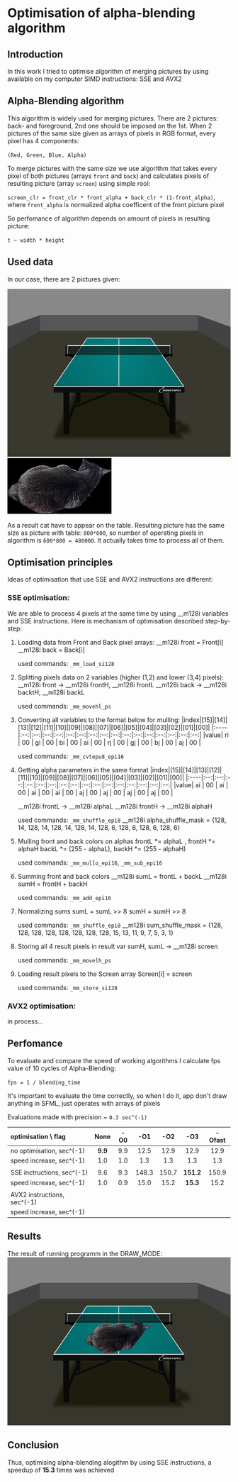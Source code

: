 # Optimisation of alpha-blending algorithm

## Introduction
In this work I tried to optimise algorithm of merging pictures by using available on my computer SIMD instructions: SSE and AVX2

## Alpha-Blending algorithm
This algorithm is widely used for merging pictures. There are 2 pictures: back- and foreground, 2nd one should be imposed on the 1st. When 2 pictures of the same size given as arrays of pixels in RGB format, every pixel has 4 components:

``(Red, Green, Blue, Alpha)``

To merge pictures with the same size we use algorithm that takes every pixel of both pictures (arrays ``front`` and ``back``) and calculates pixels of resulting picture (array ``screen``) using simple rool:

``screen_clr = front_clr * front_alpha + back_clr * (1-front_alpha)``, where ``front_alpha`` is normalized alpha coefficent of the front picture pixel

So perfomance of algorithm depends on amount of pixels in resulting picture:

``t ~ width * height``

## Used data
In our case, there are 2 pictures given:

![Table](Pictures/Table.bmp)
![AskhatCat](Pictures/AskhatCat.bmp)

As a result cat have to appear on the table. Resulting picture has the same size as picture with table: ``800*600``, so number of operating pixels in algorithm is ``600*800 = 480000``. It actually takes time to process all of them.

## Optimisation principles
Ideas of optimisation that use SSE and AVX2 instructions are different:

### SSE optimisation:
We are able to process 4 pixels at the same time by using __m128i variables and SSE instructions. Here is mechanism of optimisation described step-by-step:

1) Loading data from Front and Back pixel arrays:
    __m128i front = Front[i]
    __m128i back  = Back[i]

    used commands: ``_mm_load_si128``

2) Splitting pixels data on 2 variables (higher (1,2) and lower (3,4) pixels):
    __m128i front -> __m128i frontH, __m128i frontL
    __m128i back  -> __m128i backtH, __m128i backL

    used commands: ``_mm_movehl_ps``

3) Converting all variables to the format  below for mulling:
    |index|[15]|[14]|[13]|[12]|[11]|[10]|[09]|[08]|[07]|[06]|[05]|[04]|[03]|[02]|[01]|[00]|
    |:----|:--:|:--:|:--:|:--:|:--:|:--:|:--:|:--:|:--:|:--:|:--:|:--:|:--:|:--:|:--:|:--:|
    |value| ri | 00 | gi | 00 | bi | 00 | ai | 00 | rj | 00 | gj | 00 | bj | 00 | aj | 00 |

    used commands: ``_mm_cvtepu8_epi16``

4) Getting alpha parameters in the same format
    |index|[15]|[14]|[13]|[12]|[11]|[10]|[09]|[08]|[07]|[06]|[05]|[04]|[03]|[02]|[01]|[00]|
    |:----|:--:|:--:|:--:|:--:|:--:|:--:|:--:|:--:|:--:|:--:|:--:|:--:|:--:|:--:|:--:|:--:|
    |value| ai | 00 | ai | 00 | ai | 00 | ai | 00 | aj | 00 | aj | 00 | aj | 00 | aj | 00 |

    __m128i frontL -> __m128i alphaL
    __m128i frontH -> __m128i alphaH

    used commands: ``_mm_shuffle_epi8``
    __m128i alpha_shuffle_mask = {128, 14, 128, 14, 128, 14, 128, 14, 128, 6, 128, 6, 128, 6, 128, 6}

5) Mulling front and back colors on alphas
    frontL *= alphaL        , frontH *= alphaH
    backL  *= (255 - alphaL), backH  *= (255 - alphaH)

    used commands: ``_mm_mullo_epi16``, ``_mm_sub_epi16``

6) Summing front and back colors
    __m128i sumL = frontL + backL
    __m128i sumH = frontH + backH

    used commands: ``_mm_add_epi16``

7) Normalizing sums
    sumL = sumL >> 8
    sumH = sumH >> 8

    used commands: ``_mm_shuffle_epi8``
    __m128i sum_shuffle_mask = {128, 128, 128, 128, 128, 128, 128, 128, 15, 13, 11, 9, 7, 5, 3, 1}

8) Storing all 4 result pixels in result var
    sumH, sumL -> __m128i screen

    used commands: ``_mm_movelh_ps``

9) Loading result pixels to the Screen array
    Screen[i] = screen

    used commands: ``_mm_store_si128``

### AVX2 optimisation:
in process...

## Perfomance
To evaluate and compare the speed of working algorithms I calculate fps value of 10 cycles of Alpha-Blending:

``fps = 1 / blending_time``

It's important to evaluate the time correctly, so when I do it, app don't draw anything in SFML, just operates with arrays of pixels

Evaluations made with precision ~ ``0.3 sec^(-1)``

|optimisation \ flag        |None   |-O0 |-O1  |-O2  |-O3      |-Ofast|
|:--------------------------|:-----:|:--:|:---:|:---:|:-------:|:----:|
|no optimisation,   sec^(-1)|**9.9**|9.9 |12.5 |12.9 |12.9     |12.9  |
|speed increase,    sec^(-1)|  1.0  |1.0 |1.3  |1.3  |1.3      |1.3   |
|                           |       |    |     |     |         |      |
|SSE inctructions,  sec^(-1)|9.6    |9.3 |148.3|150.7|**151.2**|150.9 |
|speed increase,    sec^(-1)|1.0    |0.9 |15.0 |15.2 |**15.3** |15.2  |
|                           |       |    |     |     |         |      |
|AVX2 instructions, sec^(-1)|       |    |     |     |         |      |
|speed increase,    sec^(-1)|       |    |     |     |         |      |

## Results

The result of running programm in the DRAW_MODE:
![Result](Pictures/Result.png)

## Conclusion
Thus, optimising alpha-blending alogithm by using SSE instructions, a speedup of **15.3** times was achieved
